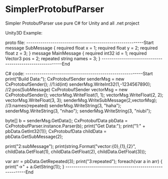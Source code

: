 # SimplerProtobufParser
Simpler ProtobufParser use pure C# for Unity and all .net project


Unity3D Example:

proto file:
----------------------------------------------------------Start
message SubMessage
{
	required float x = 1;
	required float y = 2;
	required float z = 3;
}
message MainMessage
{
	required int32 id = 1;
	required Vector3 pos = 2;
	repeated string names = 3;
}
----------------------------------------------------------End


C# code:
----------------------------------------------------------Start
print("Build Data:");
CxProtobufSender senderMsg = new CxProtobufSender();
//1:id(int)
senderMsg.WriteInt32(1,-1234567890);
//2:pos(SubMessage)
CxProtobufSender vectorMsg = new CxProtobufSender();
vectorMsg.WriteFloat(1, 1);
vectorMsg.WriteFloat(2, 2);
vectorMsg.WriteFloat(3, 3);
senderMsg.WriteSubMessage(2,vectorMsg);
//3:names(repeated)
senderMsg.WriteString(3, "haha");
senderMsg.WriteString(3, "nihao");
senderMsg.WriteString(3, "niubi");

byte[] b = senderMsg.GetData();
CxProtobufData pbData = CxProtobufParser.instance.Parser(b);
print("Get Data:");
print("1:" + pbData.GetInt32(1));
CxProtobufData childData = pbData.GetSubMessage(2);

print("2:subMessage");
print(string.Format("vector:{0},{1},{2}", childData.GetFloat(1), childData.GetFloat(2), childData.GetFloat(3)));

var arr = pbData.GetRepeated(3);
print("3:repeated");
foreach(var a in arr)
{
    print("->" + a.GetString(1));
}
----------------------------------------------------------End
